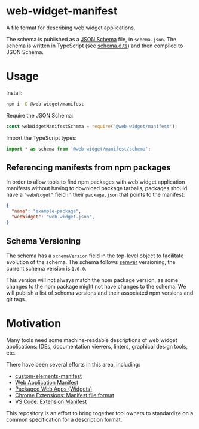 # web-widget-manifest

A file format for describing web widget applications.

The schema is published as a [JSON Schema](https://json-schema.org/) file, in `schema.json`. The schema is written in TypeScript (see [schema.d.ts](https://github.com/web-widget/web-widget-manifest/blob/master/schema.d.ts)) and then compiled to JSON Schema.

# Usage

Install:

```sh
npm i -D @web-widget/manifest
```

Require the JSON Schema:

```ts
const webWidgetManifestSchema = require('@web-widget/manifest');
```

Import the TypeScript types:

```ts
import * as schema from '@web-widget/manifest/schema';
```

## Referencing manifests from npm packages

In order to allow tools to find npm packages with web widget application manifests without having to download package tarballs, packages should have a `"webWidget"` field in their `package.json` that points to the manifest:

```json
{
  "name": "example-package",
  "webWidget": "web-widget.json",
}
```

## Schema Versioning

The schema has a `schemaVersion` field in the top-level object to facilitate
evolution of the schema. The schema follows [semver](https://semver.org/) versioning, the current schema version is `1.0.0`.

This version will not always match the npm package version, as some changes to the npm package might not have changes to the schema. We will publish a list of schema versions and their associated npm versions and git tags.

# Motivation

Many tools need some machine-readable descriptions of web widget applications: IDEs, documentation viewers, linters, graphical design tools, etc.

There have been several efforts in this area, including:

- [custom-elements-manifest](https://github.com/webcomponents/custom-elements-manifest)
- [Web Application Manifest](https://www.w3.org/TR/appmanifest/)
- [Packaged Web Apps (Widgets)](https://www.w3.org/TR/2018/OBSL-widgets-20181011)
- [Chrome Extensions: Manifest file format](https://developer.chrome.com/docs/extensions/mv3/manifest/)
- [VS Code: Extension Manifest](https://code.visualstudio.com/api/references/extension-manifest)

This repository is an effort to bring together tool owners to standardize on a common specification for a description format.